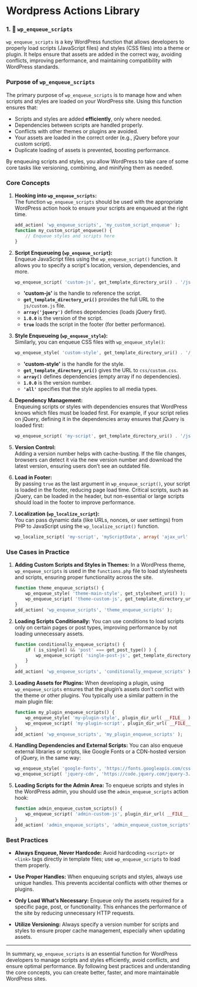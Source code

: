 # Wordpress Actions Library



### 1. 📌  `wp_enqueue_scripts` 

`wp_enqueue_scripts` is a key WordPress function that allows developers to properly load scripts (JavaScript files) and styles (CSS files) into a theme or plugin. It helps ensure that assets are added in the correct way, avoiding conflicts, improving performance, and maintaining compatibility with WordPress standards.

### Purpose of `wp_enqueue_scripts`

The primary purpose of `wp_enqueue_scripts` is to manage how and when scripts and styles are loaded on your WordPress site. Using this function ensures that:

- Scripts and styles are added **efficiently**, only where needed.
- Dependencies between scripts are handled properly.
- Conflicts with other themes or plugins are avoided.
- Your assets are loaded in the correct order (e.g., jQuery before your custom script).
- Duplicate loading of assets is prevented, boosting performance.
  
By enqueuing scripts and styles, you allow WordPress to take care of some core tasks like versioning, combining, and minifying them as needed.

### Core Concepts

1. **Hooking into `wp_enqueue_scripts`:**  
   The function `wp_enqueue_scripts` should be used with the appropriate WordPress action hook to ensure your scripts are enqueued at the right time.
   ```php
   add_action( 'wp_enqueue_scripts', 'my_custom_script_enqueue' );
   function my_custom_script_enqueue() {
       // Enqueue styles and scripts here
   }
   ```

2. **Script Enqueueing (`wp_enqueue_script`):**  
   Enqueue JavaScript files using the `wp_enqueue_script()` function. It allows you to specify a script's location, version, dependencies, and more.
   ```php
   wp_enqueue_script( 'custom-js', get_template_directory_uri() . '/js/custom.js', array( 'jquery' ), '1.0.0', true );
   ```
   - **'custom-js'** is the handle to reference the script.
   - **`get_template_directory_uri()`** provides the full URL to the `js/custom.js` file.
   - **`array('jquery')`** defines dependencies (loads jQuery first).
   - **`1.0.0`** is the version of the script.
   - **`true`** loads the script in the footer (for better performance).

3. **Style Enqueueing (`wp_enqueue_style`):**  
   Similarly, you can enqueue CSS files with `wp_enqueue_style()`:
   ```php
   wp_enqueue_style( 'custom-style', get_template_directory_uri() . '/css/custom.css', array(), '1.0.0', 'all' );
   ```
   - **'custom-style'** is the handle for the style.
   - **`get_template_directory_uri()`** gives the URL to `css/custom.css`.
   - **`array()`** defines dependencies (empty array if no dependencies).
   - **`1.0.0`** is the version number.
   - **`'all'`** specifies that the style applies to all media types.

4. **Dependency Management:**  
   Enqueuing scripts or styles with dependencies ensures that WordPress knows which files must be loaded first. For example, if your script relies on jQuery, defining it in the dependencies array ensures that jQuery is loaded first:
   ```php
   wp_enqueue_script( 'my-script', get_template_directory_uri() . '/js/my-script.js', array( 'jquery' ), '1.0.0', true );
   ```

5. **Version Control:**  
   Adding a version number helps with cache-busting. If the file changes, browsers can detect it via the new version number and download the latest version, ensuring users don’t see an outdated file.

6. **Load in Footer:**  
   By passing `true` as the last argument in `wp_enqueue_script()`, your script is loaded in the footer, reducing page load time. Critical scripts, such as jQuery, can be loaded in the header, but non-essential or large scripts should load in the footer to improve performance.

7. **Localization (`wp_localize_script`):**  
   You can pass dynamic data (like URLs, nonces, or user settings) from PHP to JavaScript using the `wp_localize_script()` function.
   ```php
   wp_localize_script( 'my-script', 'myScriptData', array( 'ajax_url' => admin_url( 'admin-ajax.php' ) ) );
   ```

### Use Cases in Practice

1. **Adding Custom Scripts and Styles in Themes:**
   In a WordPress theme, `wp_enqueue_scripts` is used in the `functions.php` file to load stylesheets and scripts, ensuring proper functionality across the site.
   ```php
   function theme_enqueue_scripts() {
       wp_enqueue_style( 'theme-main-style', get_stylesheet_uri() );
       wp_enqueue_script( 'theme-custom-js', get_template_directory_uri() . '/js/custom.js', array(), '1.0.0', true );
   }
   add_action( 'wp_enqueue_scripts', 'theme_enqueue_scripts' );
   ```

2. **Loading Scripts Conditionally:**
   You can use conditions to load scripts only on certain pages or post types, improving performance by not loading unnecessary assets.
   ```php
   function conditionally_enqueue_scripts() {
       if ( is_single() && 'post' === get_post_type() ) {
           wp_enqueue_script( 'single-post-js', get_template_directory_uri() . '/js/single-post.js', array(), '1.0.0', true );
       }
   }
   add_action( 'wp_enqueue_scripts', 'conditionally_enqueue_scripts' );
   ```

3. **Loading Assets for Plugins:**
   When developing a plugin, using `wp_enqueue_scripts` ensures that the plugin’s assets don’t conflict with the theme or other plugins. You typically use a similar pattern in the main plugin file:
   ```php
   function my_plugin_enqueue_scripts() {
       wp_enqueue_style( 'my-plugin-style', plugin_dir_url( __FILE__ ) . 'css/plugin-style.css' );
       wp_enqueue_script( 'my-plugin-script', plugin_dir_url( __FILE__ ) . 'js/plugin-script.js', array(), '1.0.0', true );
   }
   add_action( 'wp_enqueue_scripts', 'my_plugin_enqueue_scripts' );
   ```

4. **Handling Dependencies and External Scripts:**
   You can also enqueue external libraries or scripts, like Google Fonts or a CDN-hosted version of jQuery, in the same way:
   ```php
   wp_enqueue_style( 'google-fonts', 'https://fonts.googleapis.com/css?family=Roboto:400,700' );
   wp_enqueue_script( 'jquery-cdn', 'https://code.jquery.com/jquery-3.6.0.min.js', array(), '3.6.0', true );
   ```

5. **Loading Scripts for the Admin Area:**
   To enqueue scripts and styles in the WordPress admin, you should use the `admin_enqueue_scripts` action hook:
   ```php
   function admin_enqueue_custom_scripts() {
       wp_enqueue_script( 'admin-custom-js', plugin_dir_url( __FILE__ ) . 'js/admin.js', array( 'jquery' ), '1.0.0', true );
   }
   add_action( 'admin_enqueue_scripts', 'admin_enqueue_custom_scripts' );
   ```

### Best Practices

- **Always Enqueue, Never Hardcode:** Avoid hardcoding `<script>` or `<link>` tags directly in template files; use `wp_enqueue_scripts` to load them properly.
  
- **Use Proper Handles:** When enqueuing scripts and styles, always use unique handles. This prevents accidental conflicts with other themes or plugins.
  
- **Only Load What’s Necessary:** Enqueue only the assets required for a specific page, post, or functionality. This enhances the performance of the site by reducing unnecessary HTTP requests.
  
- **Utilize Versioning:** Always specify a version number for scripts and styles to ensure proper cache management, especially when updating assets.

---

In summary, `wp_enqueue_scripts` is an essential function for WordPress developers to manage scripts and styles efficiently, avoid conflicts, and ensure optimal performance. By following best practices and understanding the core concepts, you can create better, faster, and more maintainable WordPress sites.
